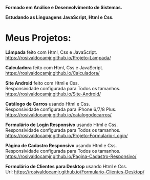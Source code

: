 **Formado em Análise e Desenvolvimento de Sistemas.**

**Estudando as Linguagens JavaScript, Html e Css.**

# Meus Projetos:

**Lâmpada** feito com Html, Css e JavaScript.<br>
https://rosivaldocamjr.github.io/Projeto-Lampada/

**Calculadora** feito com Html, Css e JavaScript.<br>
https://rosivaldocamjr.github.io/Calculadora/

**Site Android** feito com Html e Css.<br>
Responsividade configurada para Todos os tamanhos.<br>
https://rosivaldocamjr.github.io/Site-Android/

**Catálogo de Carros** usando Html e Css.<br>
Responsividade configurada para iPhone 6/7/8 Plus.<br>
https://rosivaldocamjr.github.io/catalogodecarros/

**Formulário de Login Responsivo** usando Html e Css.<br>
Responsividade configurada para Todos os tamanhos.<br>
https://rosivaldocamjr.github.io/Projeto-Formulario-Login/

**Página de Cadastro Responsivo** usando Html e Css.<br>
Responsividade configurada para Todos os tamanhos.<br>
https://rosivaldocamjr.github.io/Pagina-Cadastro-Responsivo/

**Formulário de Clientes para Desktop** usando Html e Css.<br>
Url: https://rosivaldocamjr.github.io/Formulario-Clientes-Desktop/
